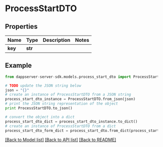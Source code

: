 # ProcessStartDTO


## Properties

Name | Type | Description | Notes
------------ | ------------- | ------------- | -------------
**key** | **str** |  | 

## Example

```python
from dappserver-server-sdk.models.process_start_dto import ProcessStartDTO

# TODO update the JSON string below
json = "{}"
# create an instance of ProcessStartDTO from a JSON string
process_start_dto_instance = ProcessStartDTO.from_json(json)
# print the JSON string representation of the object
print ProcessStartDTO.to_json()

# convert the object into a dict
process_start_dto_dict = process_start_dto_instance.to_dict()
# create an instance of ProcessStartDTO from a dict
process_start_dto_form_dict = process_start_dto.from_dict(process_start_dto_dict)
```
[[Back to Model list]](../README.md#documentation-for-models) [[Back to API list]](../README.md#documentation-for-api-endpoints) [[Back to README]](../README.md)


